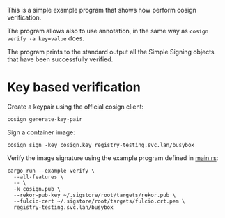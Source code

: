 This is a simple example program that shows how perform cosign verification.

The program allows also to use annotation, in the same way as `cosign verify -a key=value`
does.

The program prints to the standard output all the Simple Signing objects that
have been successfully verified.

# Key based verification

Create a keypair using the official cosign client:

```console
cosign generate-key-pair
```

Sign a container image:

```console
cosign sign -key cosign.key registry-testing.svc.lan/busybox
```

Verify the image signature using the example program defined in
[main.rs](./main.rs):

```console
cargo run --example verify \
  --all-features \
  -- \
  -k cosign.pub \
  --rekor-pub-key ~/.sigstore/root/targets/rekor.pub \
  --fulcio-cert ~/.sigstore/root/targets/fulcio.crt.pem \
  registry-testing.svc.lan/busybox
```

